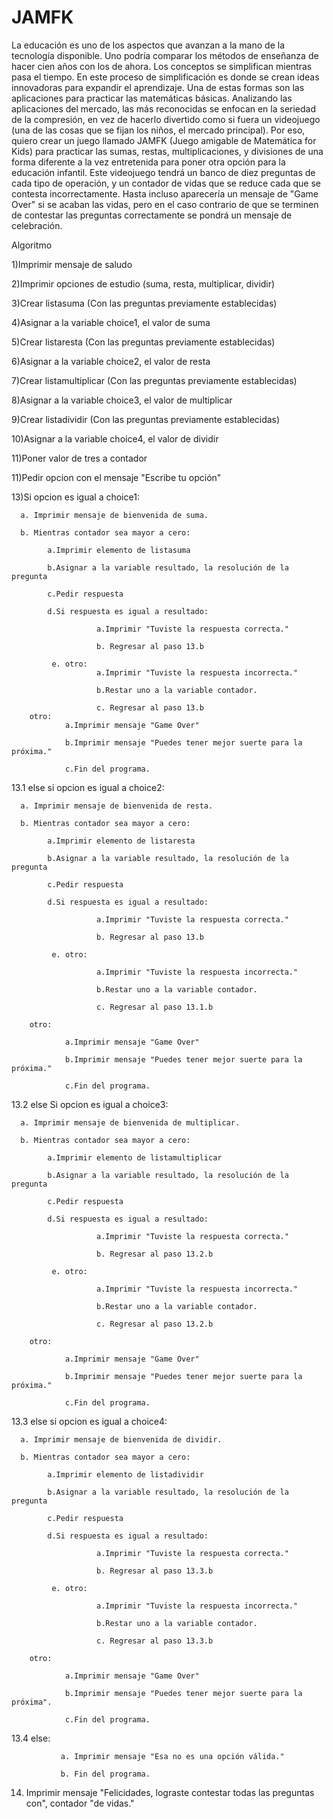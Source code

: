 
# JAMFK

La educación es uno de los aspectos que avanzan a la mano de la tecnología disponible. Uno podría comparar los métodos de enseñanza de hacer cien años con los de ahora. Los conceptos se simplifican mientras pasa el tiempo. En este proceso de simplificación es donde se crean ideas innovadoras para expandir el aprendizaje. Una de estas formas son las aplicaciones para practicar las matemáticas básicas. Analizando las aplicaciones del mercado, las más reconocidas se enfocan en la seriedad de la compresión, en vez de hacerlo divertido como si fuera un videojuego (una de las cosas que se fijan los niños, el mercado principal). Por eso, quiero crear un juego llamado JAMFK (Juego amigable de Matemática for Kids) para practicar las sumas, restas, multiplicaciones, y divisiones de una forma diferente a la vez entretenida para poner otra opción para la educación infantil. Este videojuego tendrá un banco de diez preguntas de cada tipo de operación, y un contador de vidas que se reduce cada que se contesta incorrectamente. Hasta incluso aparecería un mensaje de "Game Over" si se acaban las vidas, pero en el caso contrario de que se terminen de contestar las preguntas correctamente se pondrá un mensaje de celebración.

Algoritmo

1)Imprimir mensaje de saludo

2)Imprimir opciones de estudio (suma, resta, multiplicar, dividir)

3)Crear listasuma (Con las preguntas previamente establecidas)

4)Asignar a la variable choice1, el valor de suma

5)Crear listaresta (Con las preguntas previamente establecidas)

6)Asignar a la variable choice2, el valor de resta

7)Crear listamultiplicar (Con las preguntas previamente establecidas)

8)Asignar a la variable choice3, el valor de multiplicar

9)Crear listadividir (Con las preguntas previamente establecidas)

10)Asignar a la variable choice4, el valor de dividir

11)Poner valor de tres a contador

11)Pedir opcion con el mensaje "Escribe tu opción"

13)Si opcion es igual a choice1:

      a. Imprimir mensaje de bienvenida de suma.
      
      b. Mientras contador sea mayor a cero:
      
            a.Imprimir elemento de listasuma
            
            b.Asignar a la variable resultado, la resolución de la pregunta
            
            c.Pedir respuesta
            
            d.Si respuesta es igual a resultado:
            
                       a.Imprimir "Tuviste la respuesta correcta."
                       
                       b. Regresar al paso 13.b
                       
             e. otro:
                       a.Imprimir "Tuviste la respuesta incorrecta."
                       
                       b.Restar uno a la variable contador.
                       
                       c. Regresar al paso 13.b
        otro:
                a.Imprimir mensaje "Game Over"
                
                b.Imprimir mensaje "Puedes tener mejor suerte para la próxima."
                
                c.Fin del programa.
                
13.1 else si opcion es igual a choice2:

      a. Imprimir mensaje de bienvenida de resta.
      
      b. Mientras contador sea mayor a cero:
      
            a.Imprimir elemento de listaresta
            
            b.Asignar a la variable resultado, la resolución de la pregunta
            
            c.Pedir respuesta
            
            d.Si respuesta es igual a resultado:
            
                       a.Imprimir "Tuviste la respuesta correcta."
                       
                       b. Regresar al paso 13.b
                       
             e. otro:
             
                       a.Imprimir "Tuviste la respuesta incorrecta."
                       
                       b.Restar uno a la variable contador.
                       
                       c. Regresar al paso 13.1.b
                        
        otro:
        
                a.Imprimir mensaje "Game Over"
                
                b.Imprimir mensaje "Puedes tener mejor suerte para la próxima."
                
                c.Fin del programa.
                
13.2 else Si opcion es igual a choice3:

      a. Imprimir mensaje de bienvenida de multiplicar.
      
      b. Mientras contador sea mayor a cero:
      
            a.Imprimir elemento de listamultiplicar
            
            b.Asignar a la variable resultado, la resolución de la pregunta
            
            c.Pedir respuesta
            
            d.Si respuesta es igual a resultado:
            
                       a.Imprimir "Tuviste la respuesta correcta."
                       
                       b. Regresar al paso 13.2.b
                       
             e. otro:
             
                       a.Imprimir "Tuviste la respuesta incorrecta."
                       
                       b.Restar uno a la variable contador.
                       
                       c. Regresar al paso 13.2.b
                       
        otro:
        
                a.Imprimir mensaje "Game Over"
                
                b.Imprimir mensaje "Puedes tener mejor suerte para la próxima."
                
                c.Fin del programa.
                
13.3 else si opcion es igual a choice4:

      a. Imprimir mensaje de bienvenida de dividir.
      
      b. Mientras contador sea mayor a cero:
      
            a.Imprimir elemento de listadividir
            
            b.Asignar a la variable resultado, la resolución de la pregunta
            
            c.Pedir respuesta
            
            d.Si respuesta es igual a resultado:
            
                       a.Imprimir "Tuviste la respuesta correcta."
                       
                       b. Regresar al paso 13.3.b
                       
             e. otro:
             
                       a.Imprimir "Tuviste la respuesta incorrecta."
                       
                       b.Restar uno a la variable contador.
                       
                       c. Regresar al paso 13.3.b
                       
        otro:
        
                a.Imprimir mensaje "Game Over"
                
                b.Imprimir mensaje "Puedes tener mejor suerte para la próxima".
                
                c.Fin del programa.
                
13.4 else:

               a. Imprimir mensaje "Esa no es una opción válida."
               
               b. Fin del programa.
               
14) Imprimir mensaje "Felicidades, lograste contestar todas las preguntas con", contador "de vidas." 

